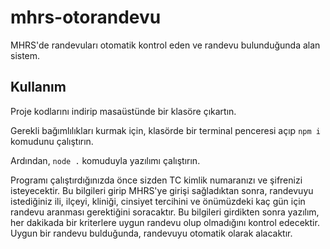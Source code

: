 # mhrs-otorandevu
MHRS'de randevuları otomatik kontrol eden ve randevu bulunduğunda alan sistem.

## Kullanım

Proje kodlarını indirip masaüstünde bir klasöre çıkartın.

Gerekli bağımlılıkları kurmak için, klasörde bir terminal penceresi açıp `npm i` komudunu çalıştırın.

Ardından, `node .` komuduyla yazılımı çalıştırın.

Programı çalıştırdığınızda önce sizden TC kimlik numaranızı ve şifrenizi isteyecektir. Bu bilgileri girip MHRS'ye girişi sağladıktan sonra, randevuyu istediğiniz ili, ilçeyi, kliniği, cinsiyet tercihini ve önümüzdeki kaç gün için randevu aranması gerektiğini soracaktır. Bu bilgileri girdikten sonra yazılım, her dakikada bir kriterlere uygun randevu olup olmadığını kontrol edecektir. Uygun bir randevu bulduğunda, randevuyu otomatik olarak alacaktır.
